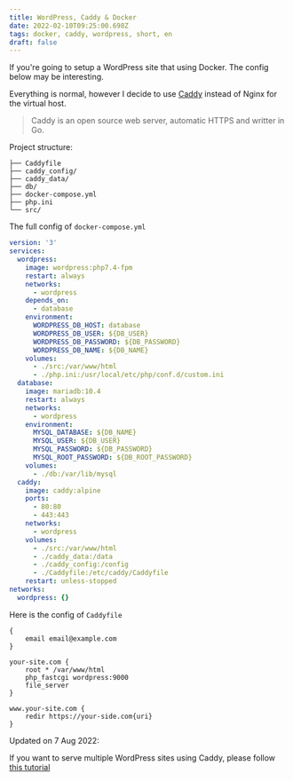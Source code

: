 ```yaml
---
title: WordPress, Caddy & Docker
date: 2022-02-10T09:25:00.698Z
tags: docker, caddy, wordpress, short, en
draft: false
---
```


If you're going to setup a WordPress site that using Docker. The config below may be interesting.

Everything is normal, however I decide to use [Caddy](https://caddyserver.com/) instead of Nginx for the virtual host.

> Caddy is an open source web server, automatic HTTPS and writter in Go.

Project structure:

```shell
├── Caddyfile
├── caddy_config/
├── caddy_data/
├── db/
├── docker-compose.yml
├── php.ini
└── src/
```

The full config of `docker-compose.yml`

```yml
version: '3'
services:
  wordpress:
    image: wordpress:php7.4-fpm
    restart: always
    networks:
      - wordpress
    depends_on:
      - database
    environment:
      WORDPRESS_DB_HOST: database
      WORDPRESS_DB_USER: ${DB_USER}
      WORDPRESS_DB_PASSWORD: ${DB_PASSWORD}
      WORDPRESS_DB_NAME: ${DB_NAME}
    volumes:
      - ./src:/var/www/html
      - ./php.ini:/usr/local/etc/php/conf.d/custom.ini
  database:
    image: mariadb:10.4
    restart: always
    networks:
      - wordpress
    environment:
      MYSQL_DATABASE: ${DB_NAME}
      MYSQL_USER: ${DB_USER}
      MYSQL_PASSWORD: ${DB_PASSWORD}
      MYSQL_ROOT_PASSWORD: ${DB_ROOT_PASSWORD}
    volumes:
      - ./db:/var/lib/mysql
  caddy:
    image: caddy:alpine
    ports:
      - 80:80
      - 443:443
    networks:
      - wordpress
    volumes:
      - ./src:/var/www/html
      - ./caddy_data:/data
      - ./caddy_config:/config
      - ./Caddyfile:/etc/caddy/Caddyfile
    restart: unless-stopped
networks:
  wordpress: {}
```

Here is the config of `Caddyfile`

```shell
{
	email email@example.com
}

your-site.com {
	root * /var/www/html
	php_fastcgi wordpress:9000
	file_server
}

www.your-site.com {
	redir https://your-side.com{uri}
}
```

Updated on 7 Aug 2022:

If you want to serve multiple WordPress sites using Caddy, please follow [this tutorial](https://www.winters.nz/docker/wordpress-caddy/)
